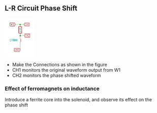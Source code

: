 L-R Circuit Phase Shift
---

![](images/schematics/LR.svg)	

* Make the Connections as shown in the figure
* CH1 monitors the original waveform output from W1
* CH2 monitors the phase shifted waveform

### Effect of ferromagnets on inductance

Introduce a ferrite core into the solenoid, and observe its effect on the phase shift

